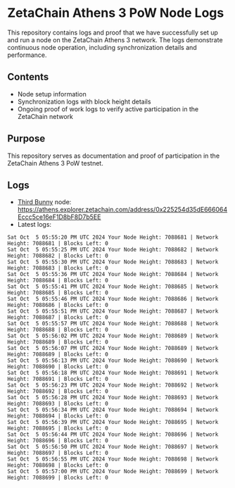 # ZetaChain Athens 3 PoW Node Logs
This repository contains logs and proof that we have successfully set up and run a node on the ZetaChain Athens 3 network. The logs demonstrate continuous node operation, including synchronization details and performance.

## Contents
- Node setup information
- Synchronization logs with block height details
- Ongoing proof of work logs to verify active participation in the ZetaChain network

## Purpose
This repository serves as documentation and proof of participation in the ZetaChain Athens 3 PoW testnet.

## Logs

- [Third Bunny](https://thirdbunny.xyz/) node: https://athens.explorer.zetachain.com/address/0x225254d35dE666064Eccc5ce16eF1D8bF8D7b5EE
- Latest logs:
```
Sat Oct  5 05:55:20 PM UTC 2024 Your Node Height: 7088681 | Network Height: 7088681 | Blocks Left: 0
Sat Oct  5 05:55:25 PM UTC 2024 Your Node Height: 7088682 | Network Height: 7088682 | Blocks Left: 0
Sat Oct  5 05:55:30 PM UTC 2024 Your Node Height: 7088683 | Network Height: 7088683 | Blocks Left: 0
Sat Oct  5 05:55:36 PM UTC 2024 Your Node Height: 7088684 | Network Height: 7088684 | Blocks Left: 0
Sat Oct  5 05:55:41 PM UTC 2024 Your Node Height: 7088685 | Network Height: 7088685 | Blocks Left: 0
Sat Oct  5 05:55:46 PM UTC 2024 Your Node Height: 7088686 | Network Height: 7088686 | Blocks Left: 0
Sat Oct  5 05:55:51 PM UTC 2024 Your Node Height: 7088687 | Network Height: 7088687 | Blocks Left: 0
Sat Oct  5 05:55:57 PM UTC 2024 Your Node Height: 7088688 | Network Height: 7088688 | Blocks Left: 0
Sat Oct  5 05:56:02 PM UTC 2024 Your Node Height: 7088689 | Network Height: 7088689 | Blocks Left: 0
Sat Oct  5 05:56:07 PM UTC 2024 Your Node Height: 7088689 | Network Height: 7088689 | Blocks Left: 0
Sat Oct  5 05:56:13 PM UTC 2024 Your Node Height: 7088690 | Network Height: 7088690 | Blocks Left: 0
Sat Oct  5 05:56:18 PM UTC 2024 Your Node Height: 7088691 | Network Height: 7088691 | Blocks Left: 0
Sat Oct  5 05:56:23 PM UTC 2024 Your Node Height: 7088692 | Network Height: 7088692 | Blocks Left: 0
Sat Oct  5 05:56:28 PM UTC 2024 Your Node Height: 7088693 | Network Height: 7088693 | Blocks Left: 0
Sat Oct  5 05:56:34 PM UTC 2024 Your Node Height: 7088694 | Network Height: 7088694 | Blocks Left: 0
Sat Oct  5 05:56:39 PM UTC 2024 Your Node Height: 7088695 | Network Height: 7088695 | Blocks Left: 0
Sat Oct  5 05:56:44 PM UTC 2024 Your Node Height: 7088696 | Network Height: 7088696 | Blocks Left: 0
Sat Oct  5 05:56:50 PM UTC 2024 Your Node Height: 7088697 | Network Height: 7088697 | Blocks Left: 0
Sat Oct  5 05:56:55 PM UTC 2024 Your Node Height: 7088698 | Network Height: 7088698 | Blocks Left: 0
Sat Oct  5 05:57:00 PM UTC 2024 Your Node Height: 7088699 | Network Height: 7088699 | Blocks Left: 0
```
